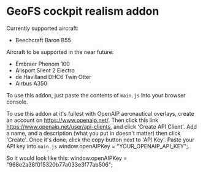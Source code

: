 # GeoFS cockpit realism addon

Currently supported aircraft:
- Beechcraft Baron B55
  
Aircraft to be supported in the near future:
- Embraer Phenom 100
- Alisport Silent 2 Electro
- de Havilland DHC6 Twin Otter
- Airbus A350

To use this addon, just paste the contents of `main.js` into your browser console.

To use this addon at it's fullest with OpenAIP aeronautical overlays, create an account on https://www.openaip.net/. Then click this link https://www.openaip.net/user/api-clients, and click 'Create API Client'. Add a name, and a description (what you put in doesn't matter) then click 'Create'. Once it's done, click the copy button next to 'API Key'. Paste your API key into `main.js` window.openAIPKey = "YOUR_OPENAIP_API_KEY";.

So it would look like this: window.openAIPKey = "968e2a38f015320b77a033e3f77ab506";